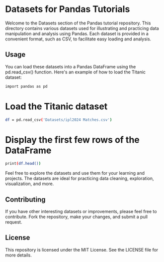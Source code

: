 # Datasets for Pandas Tutorials

Welcome to the Datasets section of the Pandas tutorial repository. This directory contains various datasets used for illustrating and practicing data manipulation and analysis using Pandas. Each dataset is provided in a convenient format, such as CSV, to facilitate easy loading and analysis.


## Usage
You can load these datasets into a Pandas DataFrame using the pd.read_csv() function. Here's an example of how to load the Titanic dataset:

```sh
import pandas as pd
```

# Load the Titanic dataset
```sh
df = pd.read_csv('Datasets/ipl2024 Matches.csv')
```

# Display the first few rows of the DataFrame
```sh
print(df.head())
```

Feel free to explore the datasets and use them for your learning and projects. The datasets are ideal for practicing data cleaning, exploration, visualization, and more.

## Contributing
If you have other interesting datasets or improvements, please feel free to contribute. Fork the repository, make your changes, and submit a pull request.

## License
This repository is licensed under the MIT License. See the LICENSE file for more details.
